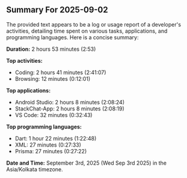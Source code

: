 ## Summary For 2025-09-02
The provided text appears to be a log or usage report of a developer's activities, detailing time spent on various tasks, applications, and programming languages. Here is a concise summary:

**Duration:** 2 hours 53 minutes (2:53)

**Top activities:**

* Coding: 2 hours 41 minutes (2:41:07)
* Browsing: 12 minutes (0:12:01)

**Top applications:**

* Android Studio: 2 hours 8 minutes (2:08:24)
* StackChat-App: 2 hours 8 minutes (2:08:19)
* VS Code: 32 minutes (0:32:43)

**Top programming languages:**

* Dart: 1 hour 22 minutes (1:22:48)
* XML: 27 minutes (0:27:33)
* Prisma: 27 minutes (0:27:22)

**Date and Time:** September 3rd, 2025 (Wed Sep 3rd 2025) in the Asia/Kolkata timezone.